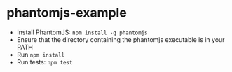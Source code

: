 phantomjs-example
=============

* Install PhantomJS: `npm install -g phantomjs`
* Ensure that the directory containing the phantomjs executable is in your PATH
* Run `npm install`
* Run tests: `npm test`
